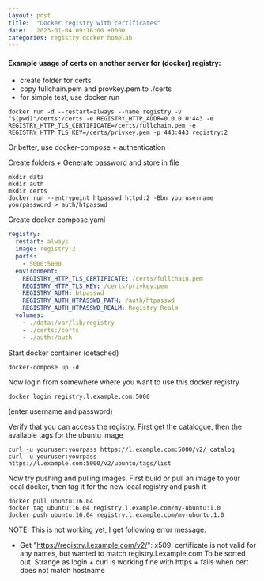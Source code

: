 ```yaml
---
layout: post
title:  "Docker registry with certificates"
date:   2023-01-04 09:16:00 +0000
categories: registry docker homelab
---
```


#### Example usage of certs on another server for (docker) registry:
* create folder for certs
* copy fullchain.pem and provkey.pem to ./certs
* for simple test, use docker run
```console
docker run -d --restart=always --name registry -v "$(pwd)"/certs:/certs -e REGISTRY_HTTP_ADDR=0.0.0.0:443 -e REGISTRY_HTTP_TLS_CERTIFICATE=/certs/fullchain.pem -e REGISTRY_HTTP_TLS_KEY=/certs/privkey.pem -p 443:443 registry:2
```
Or better, use docker-compose + authentication

Create folders + Generate password and store in file
```console
mkdir data
mkdir auth
mkdir certs
docker run --entrypoint htpasswd httpd:2 -Bbn yourusername yourpassword > auth/htpasswd
```

Create docker-compose.yaml
```yaml
registry:
  restart: always
  image: registry:2
  ports:
    - 5000:5000
  environment:
    REGISTRY_HTTP_TLS_CERTIFICATE: /certs/fullchain.pem
    REGISTRY_HTTP_TLS_KEY: /certs/privkey.pem
    REGISTRY_AUTH: htpasswd
    REGISTRY_AUTH_HTPASSWD_PATH: /auth/htpasswd
    REGISTRY_AUTH_HTPASSWD_REALM: Registry Realm
  volumes:
    - ./data:/var/lib/registry
    - ./certs:/certs
    - ./auth:/auth
```
Start docker container (detached)
```console
docker-compose up -d
```
Now login from somewhere where you want to use this docker registry
```console
docker login registry.l.example.com:5000
```
(enter username and password)

Verify that you can access the registry. First get the catalogue, then the available tags for the ubuntu image
```console
curl -u youruser:yourpass https://l.example.com:5000/v2/_catalog
curl -u youruser:yourpass https://l.example.com:5000/v2/ubuntu/tags/list
```

Now try pushing and pulling images. First build or pull an image to your local docker, then tag it for the new local registry and push it
```console
docker pull ubuntu:16.04
docker tag ubuntu:16.04 registry.l.example.com/my-ubuntu:1.0
docker push ubuntu:16.04 registry.l.example.com/my-ubuntu:1.0
```
NOTE: This is not working yet, I get following error message:
* Get "https://registry.l.example.com/v2/": x509: certificate is not valid for any names, but wanted to match registry.l.example.com
To be sorted out. Strange as login + curl is working fine with https + fails when cert does not match hostname